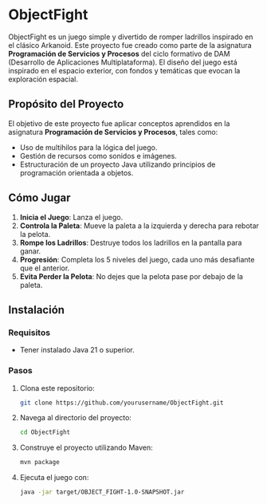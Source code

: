 # ObjectFight

ObjectFight es un juego simple y divertido de romper ladrillos inspirado en el clásico Arkanoid. Este proyecto fue creado como parte de la asignatura **Programación de Servicios y Procesos** del ciclo formativo de DAM (Desarrollo de Aplicaciones Multiplataforma). El diseño del juego está inspirado en el espacio exterior, con fondos y temáticas que evocan la exploración espacial.

## Propósito del Proyecto

El objetivo de este proyecto fue aplicar conceptos aprendidos en la asignatura **Programación de Servicios y Procesos**, tales como:

- Uso de multihilos para la lógica del juego.
- Gestión de recursos como sonidos e imágenes.
- Estructuración de un proyecto Java utilizando principios de programación orientada a objetos.

## Cómo Jugar

1. **Inicia el Juego**: Lanza el juego.
2. **Controla la Paleta**: Mueve la paleta a la izquierda y derecha para rebotar la pelota.
3. **Rompe los Ladrillos**: Destruye todos los ladrillos en la pantalla para ganar.
4. **Progresión**: Completa los 5 niveles del juego, cada uno más desafiante que el anterior.
5. **Evita Perder la Pelota**: No dejes que la pelota pase por debajo de la paleta.

## Instalación

### Requisitos
- Tener instalado Java 21 o superior.

### Pasos
1. Clona este repositorio:
   ```bash
   git clone https://github.com/yourusername/ObjectFight.git
   ```
2. Navega al directorio del proyecto:
   ```bash
   cd ObjectFight
   ```
3. Construye el proyecto utilizando Maven:
   ```bash
   mvn package
   ```
4. Ejecuta el juego con:
   ```bash
   java -jar target/OBJECT_FIGHT-1.0-SNAPSHOT.jar
   ```


